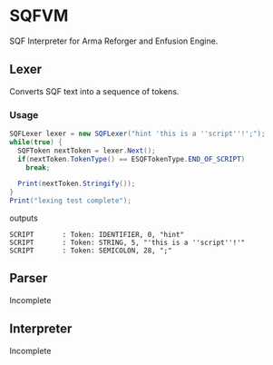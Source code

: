 # SQFVM
SQF Interpreter for Arma Reforger and Enfusion Engine. 

## Lexer
Converts SQF text into a sequence of tokens.

### Usage

```c#
SQFLexer lexer = new SQFLexer("hint 'this is a ''script''!';");
while(true) {
  SQFToken nextToken = lexer.Next();
  if(nextToken.TokenType() == ESQFTokenType.END_OF_SCRIPT)
    break;

  Print(nextToken.Stringify());
}
Print("lexing test complete");
```
outputs
```
SCRIPT       : Token: IDENTIFIER, 0, "hint"
SCRIPT       : Token: STRING, 5, "'this is a ''script''!'"
SCRIPT       : Token: SEMICOLON, 28, ";"
```

## Parser
Incomplete

## Interpreter
Incomplete


